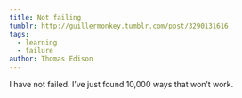 ```yaml
---
title: Not failing
tumblr: http://guillermonkey.tumblr.com/post/3290131616
tags:
  - learning
  - failure
author: Thomas Edison
---
```


I have not failed. I’ve just found 10,000 ways that won’t work.
